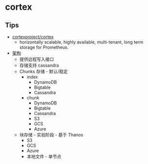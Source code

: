 # cortex
## Tips
* [cortexproject/cortex](https://github.com/cortexproject/cortex)
  * horizontally scalable, highly available, multi-tenant, long term storage for Prometheus.
* [架构](https://cortexmetrics.io/docs/architecture/)
  * 提供远程写入接口
  * 存储支持 cassandra
  * Chunks 存储 - 默认/稳定
    * index
      * DynamoDB
      * Bigtable
      * Cassandra
    * chunk
      * DynamoDB
      * Bigtable
      * Cassandra
      * S3
      * GCS
      * Azure
  * 块存储 - 实验阶段 - 基于 Thanos
    * S3
    * GCS
    * Azure
    * 本地文件 - 单节点
